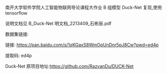 南开大学软件学院人工智能物联网导论课程大作业 B 组模型 Duck-Net 复现,使用 tensorflow

说明文档见 B_Duck-Net 明文档_2213409_石彬辰.pdf

数据集链接:

链接: https://pan.baidu.com/s/1qKGaxS8WmOpUnDnr5pJ8Cw?pwd=ed4p

提取码: ed4p

Duck-Net 原项目地址:https://github.com/RazvanDu/DUCK-Net
